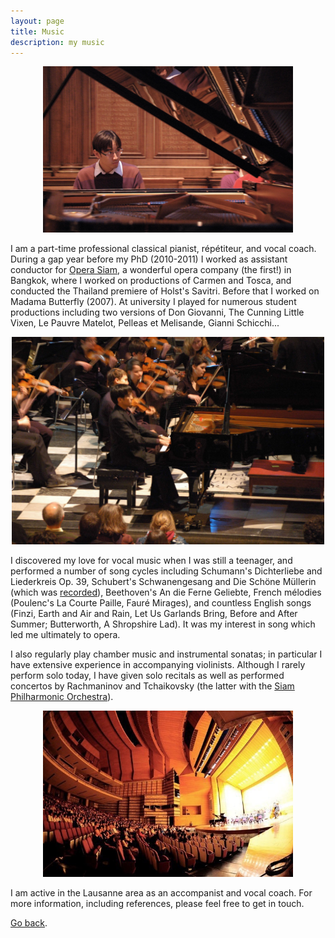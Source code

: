 ```yaml
---
layout: page
title: Music
description: my music
---
```


<p align="center">
<img src="/assets/images/DSC_6406_011.jpg" width="400" alt="Me and piano">
</p>


I am a part-time professional classical pianist, répétiteur, and vocal coach. During a gap year before my PhD (2010-2011) I worked as assistant conductor for [Opera Siam](http://www.operasiam.com), a wonderful opera company (the first!) in Bangkok, where I worked on productions of Carmen and Tosca, and conducted the Thailand premiere of Holst's Savitri. Before that I worked on Madama Butterfly (2007). At university I played for numerous student productions including two versions of Don Giovanni, The Cunning Little Vixen, Le Pauvre Matelot, Pelleas et Melisande, Gianni Schicchi... 


<p align="center">
<img src="/assets/images/DSC_6485_051.jpg" width="500" alt="Rachmaninov">
</p>


I discovered my love for vocal music when I was still a teenager, and performed a number of song cycles including Schumann's Dichterliebe and Liederkreis Op. 39, Schubert's Schwanengesang and Die Schöne Müllerin (which was [recorded](http://www.die-schoene-muellerin.nl/index.php?pag=091&id_rec=216)), Beethoven's An die Ferne Geliebte, French mélodies (Poulenc's La Courte Paille, Fauré Mirages), and countless English songs (Finzi, Earth and Air and Rain, Let Us Garlands Bring, Before and After Summer; Butterworth, A Shropshire Lad). It was my interest in song which led me ultimately to opera.

I also regularly play chamber music and instrumental sonatas; in particular I have extensive experience in accompanying violinists. Although I rarely perform solo today, I have given solo recitals as well as performed concertos by Rachmaninov and Tchaikovsky (the latter with the [Siam Philharmonic Orchestra](http://www.operasiam.com/spo/)).


<p align="center">
<img src="/assets/images/59162_437937603069_6728028_n.jpg" width="400" alt="Tchaikovsky">
</p>


I am active in the Lausanne area as an accompanist and vocal coach. For more information, including references, please feel free to get in touch. 

[Go back](/index.html).
